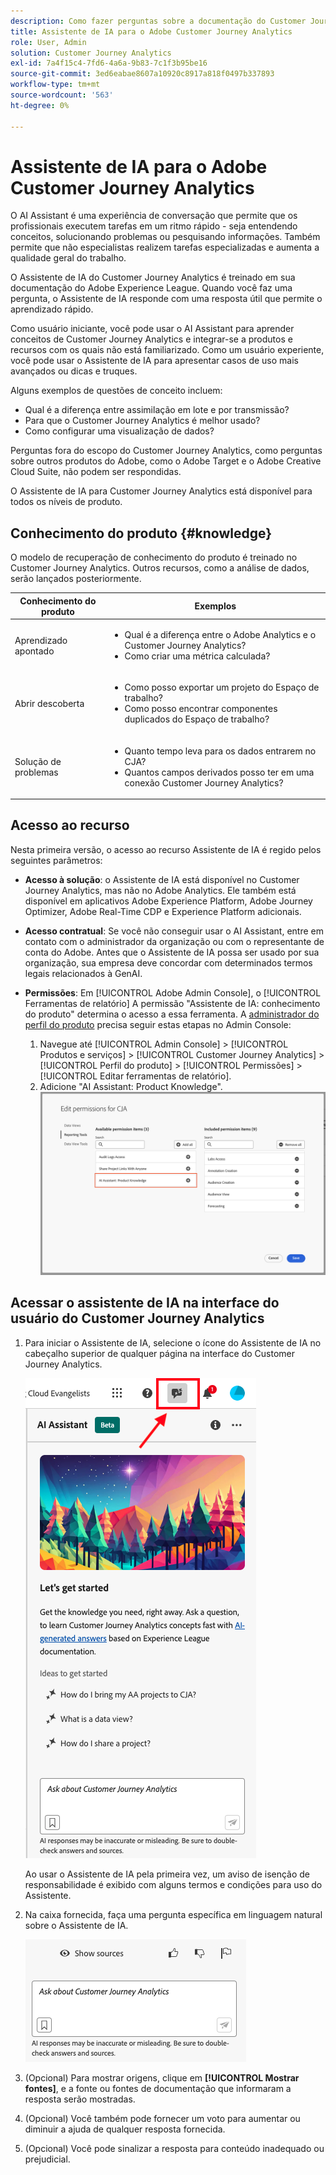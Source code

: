 ```yaml
---
description: Como fazer perguntas sobre a documentação do Customer Journey Analytics
title: Assistente de IA para o Adobe Customer Journey Analytics
role: User, Admin
solution: Customer Journey Analytics
exl-id: 7a4f15c4-7fd6-4a6a-9b83-7c1f3b95be16
source-git-commit: 3ed6eabae8607a10920c8917a818f0497b337893
workflow-type: tm+mt
source-wordcount: '563'
ht-degree: 0%

---
```



# Assistente de IA para o Adobe Customer Journey Analytics

O AI Assistant é uma experiência de conversação que permite que os profissionais executem tarefas em um ritmo rápido - seja entendendo conceitos, solucionando problemas ou pesquisando informações. Também permite que não especialistas realizem tarefas especializadas e aumenta a qualidade geral do trabalho.

O Assistente de IA do Customer Journey Analytics é treinado em sua documentação do Adobe Experience League. Quando você faz uma pergunta, o Assistente de IA responde com uma resposta útil que permite o aprendizado rápido.

Como usuário iniciante, você pode usar o AI Assistant para aprender conceitos de Customer Journey Analytics e integrar-se a produtos e recursos com os quais não está familiarizado. Como um usuário experiente, você pode usar o Assistente de IA para apresentar casos de uso mais avançados ou dicas e truques.

Alguns exemplos de questões de conceito incluem:

* Qual é a diferença entre assimilação em lote e por transmissão?
* Para que o Customer Journey Analytics é melhor usado?
* Como configurar uma visualização de dados?

Perguntas fora do escopo do Customer Journey Analytics, como perguntas sobre outros produtos do Adobe, como o Adobe Target e o Adobe Creative Cloud Suite, não podem ser respondidas.

O Assistente de IA para Customer Journey Analytics está disponível para todos os níveis de produto.

## Conhecimento do produto {#knowledge}

O modelo de recuperação de conhecimento do produto é treinado no Customer Journey Analytics. Outros recursos, como a análise de dados, serão lançados posteriormente.

| Conhecimento do produto | Exemplos |
| --- | --- |
| Aprendizado apontado | <ul><li>Qual é a diferença entre o Adobe Analytics e o Customer Journey Analytics?</li><li>Como criar uma métrica calculada?</li></ul> |
| Abrir descoberta | <ul><li>Como posso exportar um projeto do Espaço de trabalho?</li><li>Como posso encontrar componentes duplicados do Espaço de trabalho?</li></ul> |
| Solução de problemas | <ul><li>Quanto tempo leva para os dados entrarem no CJA?</li><li>Quantos campos derivados posso ter em uma conexão Customer Journey Analytics?</li></ul> |

## Acesso ao recurso

Nesta primeira versão, o acesso ao recurso Assistente de IA é regido pelos seguintes parâmetros:

* **Acesso à solução**: o Assistente de IA está disponível no Customer Journey Analytics, mas não no Adobe Analytics. Ele também está disponível em aplicativos Adobe Experience Platform, Adobe Journey Optimizer, Adobe Real-Time CDP e Experience Platform adicionais.

* **Acesso contratual**: Se você não conseguir usar o AI Assistant, entre em contato com o administrador da organização ou com o representante de conta do Adobe. Antes que o Assistente de IA possa ser usado por sua organização, sua empresa deve concordar com determinados termos legais relacionados à GenAI.

* **Permissões**: Em [!UICONTROL Adobe Admin Console], o [!UICONTROL Ferramentas de relatório] A permissão &quot;Assistente de IA: conhecimento do produto&quot; determina o acesso a essa ferramenta. A [administrador do perfil do produto](https://helpx.adobe.com/br/enterprise/using/manage-product-profiles.html) precisa seguir estas etapas no Admin Console:
   1. Navegue até [!UICONTROL Admin Console] > [!UICONTROL Produtos e serviços] > [!UICONTROL Customer Journey Analytics] > [!UICONTROL Perfil do produto] > [!UICONTROL Permissões] > [!UICONTROL Editar ferramentas de relatório].
   1. Adicione &quot;AI Assistant: Product Knowledge&quot;.
      ![Adicionar permissão](assets/image.png)

## Acessar o assistente de IA na interface do usuário do Customer Journey Analytics

1. Para iniciar o Assistente de IA, selecione o ícone do Assistente de IA no cabeçalho superior de qualquer página na interface do Customer Journey Analytics.

   ![Ícone do Assistente de IA](assets/ai-asst1.png)

   Ao usar o Assistente de IA pela primeira vez, um aviso de isenção de responsabilidade é exibido com alguns termos e condições para uso do Assistente.

1. Na caixa fornecida, faça uma pergunta específica em linguagem natural sobre o Assistente de IA.

   ![Caixa Pergunta](assets/ai-asst2.png)

1. (Opcional) Para mostrar origens, clique em **[!UICONTROL Mostrar fontes]**, e a fonte ou fontes de documentação que informaram a resposta serão mostradas.

1. (Opcional) Você também pode fornecer um voto para aumentar ou diminuir a ajuda de qualquer resposta fornecida.

1. (Opcional) Você pode sinalizar a resposta para conteúdo inadequado ou prejudicial.

